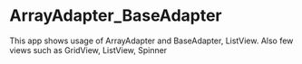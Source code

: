 # ArrayAdapter_BaseAdapter
This app shows usage of ArrayAdapter and BaseAdapter, ListView. Also few views such as GridView, ListView, Spinner 
